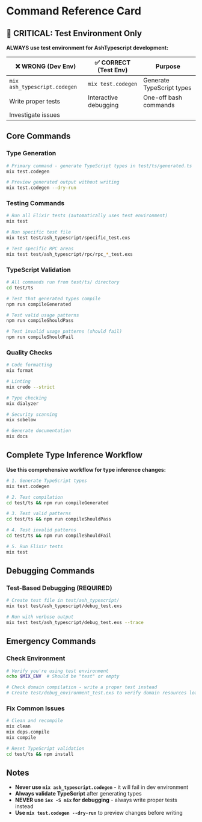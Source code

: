 # Command Reference Card

## 🚨 CRITICAL: Test Environment Only

**ALWAYS use test environment for AshTypescript development:**

| ❌ WRONG (Dev Env) | ✅ CORRECT (Test Env) | Purpose |
|---------------------|------------------------|---------|
| `mix ash_typescript.codegen` | `mix test.codegen` | Generate TypeScript types |
| Write proper tests | Interactive debugging | One-off bash commands
| Investigate issues

## Core Commands

### Type Generation
```bash
# Primary command - generate TypeScript types in test/ts/generated.ts
mix test.codegen

# Preview generated output without writing
mix test.codegen --dry-run
```

### Testing Commands
```bash
# Run all Elixir tests (automatically uses test environment)
mix test

# Run specific test file
mix test test/ash_typescript/specific_test.exs

# Test specific RPC areas
mix test test/ash_typescript/rpc/rpc_*_test.exs
```

### TypeScript Validation
```bash
# All commands run from test/ts/ directory
cd test/ts

# Test that generated types compile
npm run compileGenerated

# Test valid usage patterns
npm run compileShouldPass

# Test invalid usage patterns (should fail)
npm run compileShouldFail
```

### Quality Checks
```bash
# Code formatting
mix format

# Linting
mix credo --strict

# Type checking
mix dialyzer

# Security scanning
mix sobelow

# Generate documentation
mix docs
```

## Complete Type Inference Workflow

**Use this comprehensive workflow for type inference changes:**

```bash
# 1. Generate TypeScript types
mix test.codegen

# 2. Test compilation
cd test/ts && npm run compileGenerated

# 3. Test valid patterns
cd test/ts && npm run compileShouldPass

# 4. Test invalid patterns
cd test/ts && npm run compileShouldFail

# 5. Run Elixir tests
mix test
```

## Debugging Commands

### Test-Based Debugging (REQUIRED)
```bash
# Create test file in test/ash_typescript/
mix test test/ash_typescript/debug_test.exs

# Run with verbose output
mix test test/ash_typescript/debug_test.exs --trace
```

## Emergency Commands

### Check Environment
```bash
# Verify you're using test environment
echo $MIX_ENV  # Should be "test" or empty

# Check domain compilation - write a proper test instead
# Create test/debug_environment_test.exs to verify domain resources load
```

### Fix Common Issues
```bash
# Clean and recompile
mix clean
mix deps.compile
mix compile

# Reset TypeScript validation
cd test/ts && npm install
```

## Notes

- **Never use `mix ash_typescript.codegen`** - it will fail in dev environment
- **Always validate TypeScript** after generating types
- **NEVER use `iex -S mix` for debugging** - always write proper tests instead
- **Use `mix test.codegen --dry-run`** to preview changes before writing
